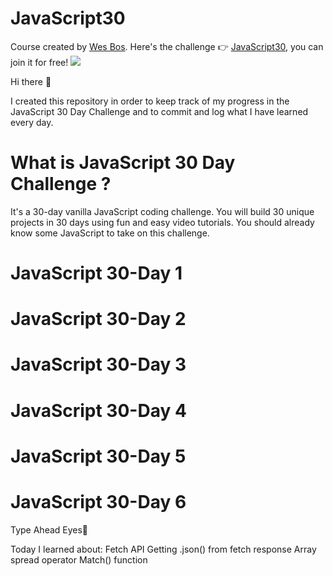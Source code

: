 # JavaScript30
Course created by  [Wes Bos](https://github.com/wesbos). Here's the challenge 👉 [JavaScript30](https://courses.wesbos.com/account), you can join it for free!
<image src="https://camo.githubusercontent.com/07ca65497065dd926bd889c53b7b7652f8ef3cbc4320739cf7ebed3c4d34cb2d/68747470733a2f2f6a61766173637269707433302e636f6d2f696d616765732f4a53332d736f6369616c2d73686172652e706e67">
  
  Hi there 👋

I created this repository in order to keep track of my progress in the JavaScript 30 Day Challenge and to commit and log what I have learned every day.
  
  # What is JavaScript 30 Day Challenge ? <br>
  It's a 30-day vanilla JavaScript coding challenge. You will build 30 unique projects in 30 days using fun and easy video tutorials.
  You should already know some JavaScript to take on this challenge.
  
 
   # JavaScript 30-Day 1 
   # JavaScript 30-Day 2 
   # JavaScript 30-Day 3 
   # JavaScript 30-Day 4 
   # JavaScript 30-Day 5 
  
   # JavaScript 30-Day 6 

Type Ahead Eyes👀
 
Today I learned about: 
Fetch API 
Getting .json() from fetch response
Array spread operator
Match() function
